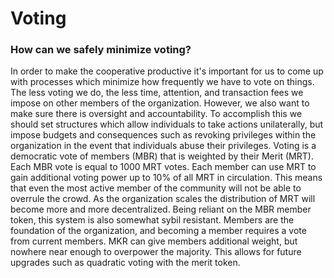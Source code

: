 # Voting

### How can we safely minimize voting?

In order to make the cooperative productive it's important for us to come up with processes which minimize how frequently we have to vote on things. The less voting we do, the less time, attention, and transaction fees we impose on other members of the organization. However, we also want to make sure there is oversight and accountability. To accomplish this we should set structures which allow individuals to take actions unilaterally, but impose budgets and consequences such as revoking privileges within the organization in the event that individuals abuse their privileges.
Voting is a democratic vote of members (MBR) that is weighted by their Merit (MRT). Each MBR vote is equal to 1000 MRT votes. Each member can use MRT to gain additional voting power up to 10% of all MRT in circulation. This means that even the most active member of the community will not be able to overrule the crowd. As the organization scales the distribution of MRT will become more and more decentralized.
Being reliant on the MBR member token, this system is also somewhat sybil resistant. Members are the foundation of the organization, and becoming a member requires a vote from current members. MKR can give members additional weight, but nowhere near enough to overpower the majority. This allows for future upgrades such as quadratic voting with the merit token.
